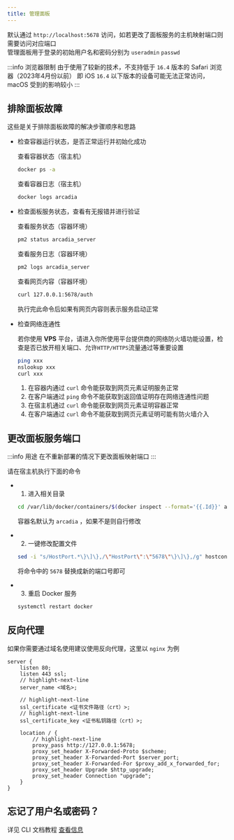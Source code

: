 ```yaml
---
title: 管理面板
---
```


默认通过 `http://localhost:5678` 访问，如若更改了面板服务的主机映射端口则需要访问对应端口  
管理面板用于登录的初始用户名和密码分别为 `useradmin` `passwd`

:::info 浏览器限制
由于使用了较新的技术，不支持低于 `16.4` 版本的 Safari 浏览器（2023年4月份以前）
即 iOS `16.4` 以下版本的设备可能无法正常访问，macOS 受到的影响较小
:::

## 排除面板故障

这些是关于排除面板故障的解决步骤顺序和思路

- 检查容器运行状态，是否正常运行并初始化成功

  查看容器状态（宿主机）
  ```bash
  docker ps -a
  ```
  查看容器日志（宿主机）
  ```bash
  docker logs arcadia
  ```

- 检查面板服务状态，查看有无报错并进行验证

  查看服务状态（容器环境）
  ```bash
  pm2 status arcadia_server
  ```
  查看服务日志（容器环境）
  ```bash
  pm2 logs arcadia_server
  ```
  查看网页内容（容器环境）
  ```bash
  curl 127.0.0.1:5678/auth
  ```

  执行完此命令后如果有网页内容则表示服务启动正常

- 检查网络连通性

  若你使用 **VPS** 平台，请进入你所使用平台提供商的网络防火墙功能设置，检查是否已放开相关端口、允许`HTTP/HTTPS`流量通过等重要设置

  ```bash
  ping xxx
  nslookup xxx
  curl xxx
  ```
  1. 在容器内通过 `curl` 命令能获取到网页元素证明服务正常
  2. 在客户端通过 `ping` 命令不能获取到返回值证明存在网络连通性问题
  3. 在宿主机通过 `curl` 命令能获取到网页元素证明容器正常
  4. 在客户端通过 `curl` 命令不能获取到网页元素证明可能有防火墙介入

## 更改面板服务端口

:::info 用途
在不重新部署的情况下更改面板映射端口
:::

请在宿主机执行下面的命令

- 1. 进入相关目录

  ```bash
  cd /var/lib/docker/containers/$(docker inspect --format='{{.Id}}' arcadia)
  ```
  容器名默认为 `arcadia` ，如果不是则自行修改

- 2. 一键修改配置文件

  ```bash
  sed -i "s/HostPort.*\}\]\},/\"HostPort\":\"5678\"\}\]\},/g" hostconfig.json
  ```
  将命令中的 `5678` 替换成新的端口号即可

- 3. 重启 Docker 服务

  ```bash
  systemctl restart docker
  ```

## 反向代理

如果你需要通过域名使用建议使用反向代理，这里以 `nginx` 为例
```
server {
    listen 80;
    listen 443 ssl;
    // highlight-next-line
    server_name <域名>;

    // highlight-next-line
    ssl_certificate <证书文件路径（crt）>;
    // highlight-next-line
    ssl_certificate_key <证书私钥路径（crt）>;

    location / {
        // highlight-next-line
        proxy_pass http://127.0.0.1:5678;
        proxy_set_header X-Forwarded-Proto $scheme;
        proxy_set_header X-Forwarded-Port $server_port;
        proxy_set_header X-Forwarded-For $proxy_add_x_forwarded_for;
        proxy_set_header Upgrade $http_upgrade;
        proxy_set_header Connection "upgrade";
    }
}
```

## 忘记了用户名或密码？

详见 CLI 文档教程 [查看信息](/docs/cli/server/service#查看信息)
